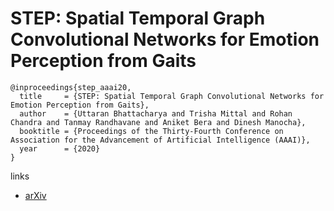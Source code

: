 # STEP: Spatial Temporal Graph Convolutional Networks for Emotion Perception from Gaits

```
@inproceedings{step_aaai20,
  title     = {STEP: Spatial Temporal Graph Convolutional Networks for Emotion Perception from Gaits},
  author    = {Uttaran Bhattacharya and Trisha Mittal and Rohan Chandra and Tanmay Randhavane and Aniket Bera and Dinesh Manocha},
  booktitle = {Proceedings of the Thirty-Fourth Conference on Association for the Advancement of Artificial Intelligence (AAAI)},
  year      = {2020}
}
```

links
- [arXiv](https://arxiv.org/abs/1910.12906)
